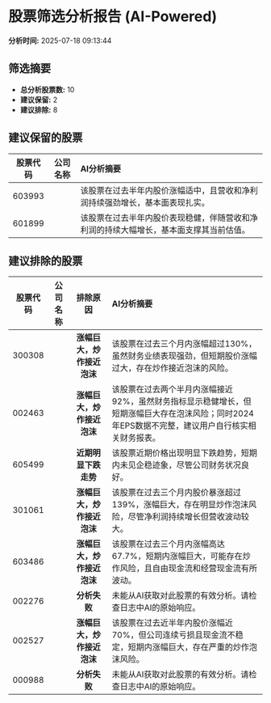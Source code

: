 # 股票筛选分析报告 (AI-Powered)

**分析时间:** 2025-07-18 09:13:44

## 筛选摘要

- **总分析股票数:** 10
- **建议保留:** 2
- **建议排除:** 8

## 建议保留的股票

| 股票代码 | 公司名称 | AI分析摘要 |
|:---:|:---:|:---|
| 603993 |  | 该股票在过去半年内股价涨幅适中，且营收和净利润持续强劲增长，基本面表现扎实。 |
| 601899 |  | 该股票在过去半年内股价表现稳健，伴随营收和净利润的持续大幅增长，基本面支撑其当前估值。 |

## 建议排除的股票

| 股票代码 | 公司名称 | 排除原因 | AI分析摘要 |
|:---:|:---:|:---:|:---|
| 300308 |  | **涨幅巨大，炒作接近泡沫** | 该股票在过去三个月内涨幅超过130%，虽然财务业绩表现强劲，但短期股价涨幅过大，存在炒作接近泡沫的风险。 |
| 002463 |  | **涨幅巨大，炒作接近泡沫** | 该股票在过去两个半月内涨幅接近92%，虽然财务指标显示稳健增长，但短期涨幅巨大存在泡沫风险；同时2024年EPS数据不完整，建议用户自行核实相关财务报表。 |
| 605499 |  | **近期明显下跌走势** | 该股票近期价格出现明显下跌趋势，短期内未见企稳迹象，尽管公司财务状况良好。 |
| 301061 |  | **涨幅巨大，炒作接近泡沫** | 该股票在过去三个月内股价暴涨超过139%，涨幅巨大，存在明显炒作泡沫风险，尽管净利润持续增长但营收波动较大。 |
| 603486 |  | **涨幅巨大，炒作接近泡沫** | 该股票在过去三个月内涨幅高达67.7%，短期内涨幅巨大，可能存在炒作风险，且自由现金流和经营现金流有所波动。 |
| 002276 |  | **分析失败** | 未能从AI获取对此股票的有效分析。请检查日志中AI的原始响应。 |
| 002527 |  | **涨幅巨大，炒作接近泡沫** | 该股票在过去近半年内股价涨幅近70%，但公司连续亏损且现金流不稳定，短期内涨幅巨大，存在严重的炒作泡沫风险。 |
| 000988 |  | **分析失败** | 未能从AI获取对此股票的有效分析。请检查日志中AI的原始响应。 |
